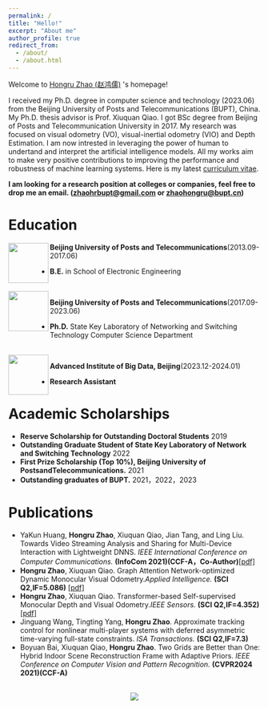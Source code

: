 ```yaml
---
permalink: /
title: "Hello!"
excerpt: "About me"
author_profile: true
redirect_from:
  - /about/
  - /about.html
---
```


<!-- ![visitors](https://visitor-badge.glitch.me/badge?page_id=gzn00417.github.io) -->

Welcome to [Hongru Zhao (赵鸿儒)](https:/BUPTZhr.github.io/) 's homepage!

I received my Ph.D. degree in computer science and technology (2023.06) from the Beijing University of Posts and Telecommunications (BUPT), China. My Ph.D. thesis advisor is Prof. Xiuquan Qiao. I got BSc degree from Beijing of Posts and Telecommunication University in 2017. My research was focused on visual odometry (VO), visual-inertial odometry (VIO) and Depth Estimation. I am now intrested in leveraging the power of human to undertand and interpret the artificial intelligence models. All my works aim to make very positive contributions to improving the performance and robustness of machine learning systems. Here is my latest [curriculum vitae](https:/BUPTZhr.github.io/cv/).

**I am looking for a research position at colleges or companies, feel free to drop me an email. (zhaohrbupt@gmail.com or zhaohongru@bupt.cn)**






# Education

<img src="https://BUPTZhr.github.io/images/bupto.png" style="height: 80px; width: 80px" align="left">

**Beijing University of Posts and Telecommunications**(2013.09-2017.06)
- **B.E.** in School of Electronic Engineering 

<br>

<img src="https://BUPTZhr.github.io/images/bupto.png" style="height: 80px; width: 80px" align="left">

**Beijing University of Posts and Telecommunications**(2017.09-2023.06)
- **Ph.D.** State Key Laboratory of Networking and Switching Technology Computer Science Department

<br>

<img src="https://BUPTZhr.github.io/images/AIBD.png" style="height: 80px; width: 80px" align="left">

**Advanced Institute of Big Data, Beijing**(2023.12-2024.01)
- **Research Assistant**
<!--
<br>

<img src="https://staymylove.github.io/images/cuhk.png" style="height: 80px; width: 80px" align="left">

**The Chinese University of HongKong, ShenZhen**(2023.08- NOW)
- **Visit Student & Research Assistant**

# News
- \[2023.10\] I receive Singapore International Pre-Graduate Award(SIPGA) by I2R of A STAR.
- \[2023.08\] I join Beijing Shuyuan Research Center as a research intern. My research interets include multi-modal LLM and 3D world LLM.
- \[2023.07\] I join The Chinese University of Hong Kong(Shenzhen) by [Prof. Xiaoguang Han](https://gaplab.cuhk.edu.cn/). My research interets and fields are AIGC and 3D generation.
- \[2023.04\] Our work about "knowledge graph construction and fusion" is accepted "ICALT 2023" and receives the Best Paper Award Nomination.
- \[2023.04\] I work at the National Laboratory of Pattern Recognition (NLPR) at the Institute of Automation of the Chinese Academy of Sciences (CASIA) as a research intern. My research interets and fields are diffusion model and AI4Science. 
- \[2023.01\] Our work on "robust and safety about semantic communication" is accepted by "ICC 2023"and "IEEE Communciation Magazine".
- \[2022.08\] Our work on "adversarial attacks for semantic communication" is accepted by "2022 IEEE 96th Vehicular Technology Conference".
- \[2022.05\] I join in the National Engineering Research Center of Mobile Network Security in BUPT as a research intern.
- \[2021.05\] I join in the State Key Laboratory of Networking and Switching Technology, Beijing University of Posts and Telecomunications.
-->

# Academic Scholarships
- **Reserve Scholarship for Outstanding Doctoral Students** 2019
- **Outstanding Graduate Student of State Key Laboratory of Network and Switching Technology** 2022
- **First Prize Scholarship (Top 10%), Beijing University of PostsandTelecommunications.** 2021
-  **Outstanding graduates of BUPT.** 2021，2022，2023
  <!-- 
- **[Best Paper Nomination Award](https://tc.computer.org/tclt/icalt-2023-best-paper-award-nominations/)** 2023, The IEEE Technical Community on Learning Technology


# Publications

- **Zeju Li**, Chao Zhang, Xiaoyan Wang, Ruilong Ren, Yifan Xu, Ruifei Ma, Xiangde Liu. 3DMIT: 3D Multi-modal Instruction Tuning for Scene Understanding. Under Review, [[pdf]](https://arxiv.org/abs/2401.03201) [[code]](https://github.com/staymylove/3DMIT)
- **Zeju Li**, Xinghan Liu, Guoshun Nan* , Jinfei Zhou, Xinchen Lyu, Qimei Cui, Xiaofeng Tao. Boosting Physical Layer Black-Box Attacks with Semantic Adversaries in Semantic Communications. *Proceedings of the International Communication Conference.* **(ICC 2023)(Communication top conference)** [[pdf]](https://ieeexplore.ieee.org/document/10278790)
- **Zeju Li**, Linya Cheng, Chunhong Zhang, Xinning Zhu, Hui ZhaoMulti-source Education Knowledge Graph Construction and Fusion for College Curricula.*Proceedings of the  IEEE International Conference on Advanced Learning Technologies.* **(ICALT 2023)(AI+education top conference)** [[pdf]](https://ieeexplore.ieee.org/document/10328183)
- **Zeju Li**, Jinfei Zhou, Guoshun Nan* , Zhichun Li, Qimei Cui, Xiaofeng Tao. SemBAT: Physical Layer Black-box Adversarial Attacks for Deep Learning-based Semantic Communication Systems. *2022 IEEE 96th Vehicular Technology Conference.* **(VTC 2022-fall)** [[pdf]](https://ieeexplore.ieee.org/document/10012766)
- Xinghan Liu, Guoshun Nan*, Qimei Cui, **Zeju Li**, Peiyuan Liu, Zebin Xing, Hanqing Mu, Yuanwei Liu, Xiaofeng Tao. SemProtector: A Unified Framework for Semantic Protection in Deep Learning-based Semantic Communication Systems. **(IEEE Communciation Magazine)(SCI Q1)**[[pdf]](https://ieeexplore.ieee.org/document/10328183)
- Zhiyuan Wu, Sheng Sun, Min Liu, Quyang Pan, Junbo Zhang, Yuwei Wang*, **Zeju Li**, and Qingxiang Liu. Exploring the Distributed Knowledge Congruence in Proxy-data-free Federated Distillation. **(ACM Transactions on Intelligent Systems and Technology)(CAA Rank A、SCI Q1)**[[pdf]](https://arxiv.org/abs/2204.07028)
-->
# Publications

- YaKun Huang, **Hongru Zhao**, Xiuquan Qiao, Jian Tang, and Ling Liu. Towards Video Streaming Analysis and Sharing for Multi-Device Interaction with Lightweight DNNS. *IEEE International Conference on Computer Communications.* **(InfoCom 2021)(CCF-A，Co-Author)**[[pdf]](https://ieeexplore.ieee.org/document/9488846)
- **Hongru Zhao**, Xiuquan Qiao. Graph Attention Network-optimized Dynamic Monocular Visual Odometry.*Applied Intelligence.* **(SCI Q2,IF=5.086)** [[pdf]](https://link.springer.com/article/10.1007/s10489-023-04687-1)
- **Hongru Zhao**, Xiuquan Qiao. Transformer-based Self-supervised Monocular Depth and Visual Odometry.*IEEE Sensors.* **(SCI Q2,IF=4.352)** [[pdf]](https://ieeexplore.ieee.org/document/9979761)
- Jinguang Wang, Tingting Yang, **Hongru Zhao**. Approximate tracking control for nonlinear multi-player systems with deferred asymmetric time-varying full-state constraints. *ISA Transactions.* **(SCI Q2,IF=7.3)** 
- Boyuan Bai, Xiuquan Qiao, **Hongru Zhao**. Two Grids are Better than One: Hybrid Indoor Scene Reconstruction Frame with Adaptive Priors. *IEEE Conference on Computer Vision and Pattern Recognition.* **(CVPR2024 2021)(CCF-A)**


<br />
<div style="text-align: center; line-height: 100px">
<a href='https://mapmyvisitors.com/web/1bvid'  title='Visit tracker'><img src='https://mapmyvisitors.com/map.png?cl=ffffff&w=a&t=tt&d=3KEu4KmxOhIyfIq3zK8T6jLZaHbNmayIMRTv0sjMM7U'/></a>
</div>
<br />
